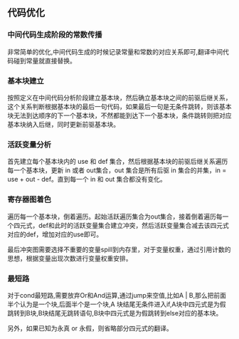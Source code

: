 ## 代码优化

### 中间代码生成阶段的常数传播

非常简单的优化,中间代码生成的时候记录常量和常数的对应关系即可,翻译中间代码碰到常量就直接替换。

### 基本块建立

按照定义在中间代码分析阶段建立基本块，然后确立基本块之间的前驱后继关系，这个关系判断根据基本块的最后一句代码，如果最后一句是无条件跳转，则该基本块无法到达顺序的下一个基本块，不然都能到达下一个基本块，条件跳转则把对应基本块纳入后继，同时更新前驱基本块。

### 活跃变量分析

首先建立每个基本块内的 use 和 def 集合，然后根据基本块的前驱后继关系遍历每一个基本块，更新 in 或者 out集合，out 集合是所有后驱 in 集合的并集，in  = use + out - def。直到每一个 in 和 out 集合都没有变化。

### 寄存器图着色

遍历每一个基本块，倒着遍历。起始活跃遍历集合为out集合，接着倒着遍历每一个四元式，def和此时的活跃变量集合建立冲突，然后活跃变量集合减去该四元式对应的def，增加对应的use即可。

最后冲突图需要选择不重要的变量spill到内存里，对于变量权重，通过引用计数的思想，根据变量出现次数进行变量权重安排。

### 最短路

对于cond最短路,需要放弃Or和And运算,通过jump来空值,比如A | B,那么把前面半个认为是一个块,后面半个是一个块,A 块结尾无条件进入if,A块中四元式是为假跳转到B块,B块结尾无跳转语句,B块中四元式是为假跳转到else对应的基本块。

另外，如果已知为永真 or 永假，则省略部分四元式的翻译。